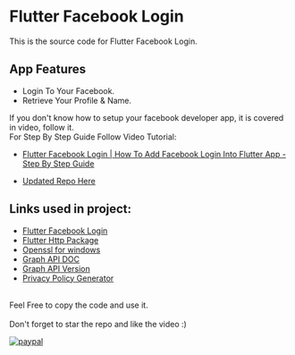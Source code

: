 # Flutter Facebook Login

This is the source code for Flutter Facebook Login.<br>

## App Features
- Login To Your Facebook.<br>
- Retrieve Your Profile & Name.<br>

If you don't know how to setup your facebook developer app, it is covered in video, follow it.<br>
For Step By Step Guide Follow Video Tutorial:

- [Flutter Facebook Login | How To Add Facebook Login Into Flutter App - Step By Step Guide](https://youtu.be/Q61d-Ag13eU)

- [Updated Repo Here](https://github.com/Amanullahgit/flutter-facebook-login/blob/flutter_facebook_auth/README.md)

## Links used in project:

- [Flutter Facebook Login](https://bit.ly/3lMjyGa)
- [Flutter Http Package](https://bit.ly/3lKsU5e)
- [Openssl for windows](https://bit.ly/33N1gOQ)
- [Graph API DOC](https://bit.ly/2VKT9xD)
- [Graph API Version](https://bit.ly/36JtfAP)
- [Privacy Policy Generator](https://bit.ly/2L4hiNC)
<br><br>

Feel Free to copy the code and use it.<br><br>
Don't forget to star the repo and like the video :)

[![paypal](https://www.paypalobjects.com/en_US/i/btn/btn_donateCC_LG.gif)](amanullahpay)
